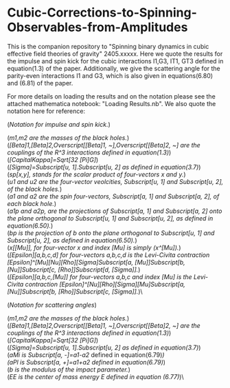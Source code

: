 # Cubic-Corrections-to-Spinning-Observables-from-Amplitudes
This is the companion repository to "Spinning binary dynamics in cubic effective field theories of gravity" 2405.xxxxx.
Here we quote the results for the impulse and spin kick for the cubic interactions I1,G3, IT1, GT3 defined in equation(1.3) of the paper.
Additionally, we give the scattering angle for the parity-even interactions I1 and G3, which is also given in equations(6.80) and (6.81) of the paper.

For more details on loading the results and on the notation please see the attached mathematica notebook: "Loading Results.nb". 
We also quote the notation here for reference:

(*Notation for impulse and spin kick.*)

(*m1,m2 are the masses of the black holes.*)\
(*\[Beta]1,\[Beta]2,Overscript[\[Beta]1, ~],Overscript[\[Beta]2, ~] are the couplings of the R^3 interactions defined in equation(1.3)*)\
(*\[CapitalKappa]=Sqrt[32 \[Pi]G]*)\
(*\[Sigma]=Subscript[u, 1].Subscript[u, 2] as defined in equation(3.7)*)\
(*sp[x,y], stands for the scalar product of four-vectors x and y.*)\
(*u1 and u2 are the four-vector veolcities, Subscript[u, 1] and Subscript[u, 2], of the black holes.*)\
(*a1 and a2 are the spin four-vectors, Subscript[a, 1] and Subscript[a, 2], of each black hole.*)\
(*a1p and a2p, are the projections of Subscript[a, 1] and Subscript[a, 2] onto the plane orthogonal to Subscript[u, 1] and Subscript[u, 2], as defined in equation(6.50).*)\
(*bp is the projection of b onto the plane orthogonal to Subscript[u, 1] and Subscript[u, 2], as defined in equation(6.50).*)\
(*x[\[Mu]], for four-vector x and index \[Mu] is simply (x^\[Mu]).*)\
(*\[Epsilon][a,b,c,d] for four-vectors a,b,c,d is the Levi-Civita contraction \[Epsilon]^\[Mu]\[Nu]\[Rho]\[Sigma]Subscript[a, \[Mu]]Subscript[b, \[Nu]]Subscript[c, \[Rho]]Subscript[d, \[Sigma]].*)\
(*\[Epsilon][a,b,c,\[Mu]] for four-vectors a,b,c and index \[Mu] is the Levi-Civita contraction \[Epsilon]^\[Nu]\[Rho]\[Sigma]\[Mu]Subscript[a, \[Nu]]Subscript[b, \[Rho]]Subscript[c, \[Sigma]].*)\


(*Notation for scattering angles*)

(*m1,m2 are the masses of the black holes.*)\
(*\[Beta]1,\[Beta]2,Overscript[\[Beta]1, ~],Overscript[\[Beta]2, ~] are the couplings of the R^3 interactions defined in equation(1.3)*)
(*\[CapitalKappa]=Sqrt[32 \[Pi]G]*)\
(*\[Sigma]=Subscript[u, 1].Subscript[u, 2] as defined in equation(3.7)*)\
(*aMi is Subscript[a, -]=a1-a2* defined in equation(6.79)*)\
(*aPl is Subscript[a, +]=a1+a2* defined in equation(6.79)*)\
(*b is the modulus of the impact parameter.*)\
(*EE is the center of mass energy E defined in equation (6.77)*)\


